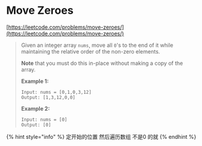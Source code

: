 # Move Zeroes

[https://leetcode.com/problems/move-zeroes/](https://leetcode.com/problems/move-zeroes/)

> Given an integer array `nums`, move all `0`'s to the end of it while maintaining the relative order of the non-zero elements.
>
> **Note** that you must do this in-place without making a copy of the array.
>
> &#x20;
>
> **Example 1:**
>
> ```
> Input: nums = [0,1,0,3,12]
> Output: [1,3,12,0,0]
> ```
>
> **Example 2:**
>
> ```
> Input: nums = [0]
> Output: [0]
> ```

{% hint style="info" %}
定开始的位置 然后遍历数组 不是0 的就
{% endhint %}
